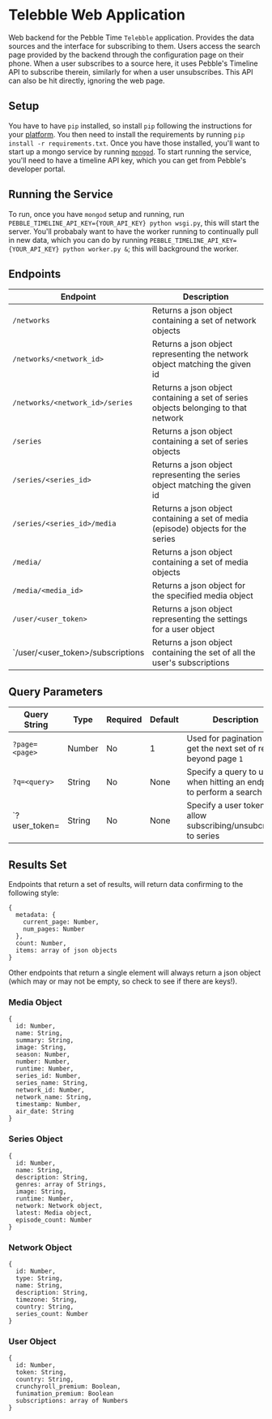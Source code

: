 Telebble Web Application
==============================
Web backend for the Pebble Time `Telebble` application.  Provides the data sources and the interface
for subscribing to them.  Users access the search page provided by the backend through the configuration
page on their phone.  When a user subscribes to a source here, it uses Pebble's Timeline API to subscribe
therein, similarly for when a user unsubscribes.  This API can also be hit directly, ignoring the web page.

## Setup
You have to have `pip` installed, so install `pip` following the instructions for your
[platform](https://pip.pypa.io/en/stable/).  You then need to install the requirements by running
`pip install -r requirements.txt`.  Once you have those installed, you'll want to start up a mongo service by
running [`mongod`](http://docs.mongodb.org/manual/installation/).  To start running the service, you'll need to have
a timeline API key, which you can get from Pebble's developer portal.

## Running the Service
To run, once you have `mongod` setup and running, run `PEBBLE_TIMELINE_API_KEY={YOUR_API_KEY} python wsgi.py`, this
will start the server.  You'll probabaly want to have the worker running to continually pull in new data, which you
can do by running `PEBBLE_TIMELINE_API_KEY={YOUR_API_KEY} python worker.py &`; this will background the worker.


## Endpoints

| Endpoint                          | Description                                                                        |
| --------------------------------- | ---------------------------------------------------------------------------------- |
| `/networks`                       | Returns a json object containing a set of network objects                          |
| `/networks/<network_id>`          | Returns a json object representing the network object matching the given id        |
| `/networks/<network_id>/series`   | Returns a json object containing a set of series objects belonging to that network |
| `/series`                         | Returns a json object containing a set of series objects                           |
| `/series/<series_id>`             | Returns a json object representing the series object matching the given id         |
| `/series/<series_id>/media`       | Returns a json object containing a set of media (episode) objects for the series   |
| `/media/`                         | Returns a json object containing a set of media objects                            |
| `/media/<media_id>`               | Returns a json object for the specified media object                               |
| `/user/<user_token>`              | Returns a json object representing the settings for a user object                  |
| `/user/<user_token>/subscriptions | Returns a json object containing the set of all the user's subscriptions           |


## Query Parameters

| Query String          | Type   | Required | Default | Description                                                         |
| --------------------- | ------ | -------- | ------- | ------------------------------------------------------------------- |
| `?page=<page>`        | Number | No       | 1       | Used for pagination to get the next set of results beyond page `1`  |
| `?q=<query>`          | String | No       | None    | Specify a query to use when hitting an endpoint to perform a search |
| `?user_token=<token>  | String | No       | None    | Specify a user token to allow subscribing/unsubcribing to series    |


## Results Set

Endpoints that return a set of results, will return data confirming to the following style:

```
{
  metadata: {
    current_page: Number,
    num_pages: Number
  },
  count: Number,
  items: array of json objects
}
```

Other endpoints that return a single element will always return a json object (which may or may not be empty, so check
to see if there are keys!).

### Media Object

```
{
  id: Number,
  name: String,
  summary: String,
  image: String,
  season: Number,
  number: Number,
  runtime: Number,
  series_id: Number,
  series_name: String,
  network_id: Number,
  network_name: String,
  timestamp: Number,
  air_date: String
}
```

### Series Object

```
{
  id: Number,
  name: String,
  description: String,
  genres: array of Strings,
  image: String,
  runtime: Number,
  network: Network object,
  latest: Media object,
  episode_count: Number
}
```

### Network Object

```
{
  id: Number,
  type: String,
  name: String,
  description: String,
  timezone: String,
  country: String,
  series_count: Number
}
```

### User Object

```
{
  id: Number,
  token: String,
  country: String,
  crunchyroll_premium: Boolean,
  funimation_premium: Boolean
  subscriptions: array of Numbers
}
```
